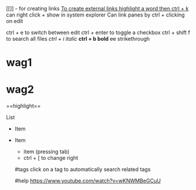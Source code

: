 [[]] - for creating links
[To create external links highlight a word then ctrl + k](https://www.youtube.com/watch?v=dQw4w9WgXcQ)
can right click + show in system explorer
Can link panes by ctrl + clicking on edit

ctrl + e to switch between edit 
ctrl + enter to toggle a checkbox
ctrl + shift f to search all files
*ctrl + i italic*
**ctrl + b bold**
~~ee~~ strikethrough
# wag1
# wag2

==highlight==

List
- Item
- Item
	- item (pressing tab)
	- ctrl + [  to change right

	#tags click on a tag to automatically search related tags

	#help https://www.youtube.com/watch?v=wKNWMBeGCuU